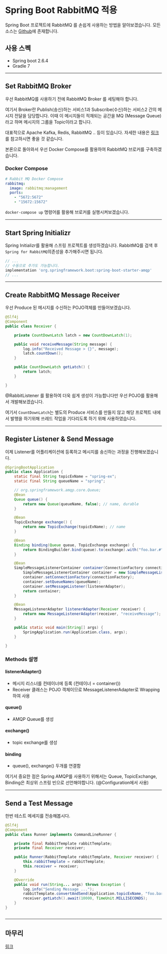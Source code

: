 # Spring Boot RabbitMQ 적용

Spring Boot 프로젝트에 RabbitMQ 를 손쉽게 사용하는 방법을 알아보겠습니다.
모든 소스는 [Github](Github)에 존재합니다.

## 사용 스펙
- Spring boot 2.6.4
- Gradle 7

---
## Set RabbitMQ Broker
우선 RabbitMQ를 사용하기 전에 RabbitMQ Broker 를 세팅해야 합니다.

여기서 Broker란 Publish(송신)하는 서비스1과 Subscribe(수신)하는 서비스2 간의 메시지 전달을 담당합니다. 이때 이 메시지들이 적재되는 공간을 MQ (Message Queue)라고 하며 메시지의 그룹을 Topic이라고 합니다.

대표적으로 Apache Kafka, Redis, RabbitMQ .. 등이 있습니다.
자세한 내용은 [링크](https://ademcatamak.medium.com/what-is-message-broker-4f6698c73089)를 참고하시면 좋을 것 같습니다.


본론으로 돌아와서 우선 Docker Compose를 활용하여 RabbitMQ 브로커를 구축하겠습니다.

### Docker Compose
```yml
# Rabbit MQ Docker Compose
rabbitmq:
  image: rabbitmq:management
  ports:
    - "5672:5672"
    - "15672:15672"
```

`docker-compose up` 명령어를 활용해 브로커를 실행시켜보겠습니다.


---
## Start Spring Initializr
Spring Initializr를 활용해 스프링 프로젝트를 생성하겠습니다.
RabbitMQ를 검색 후 `Spring for RabbitMQ`의존성을 추가해주시면 됩니다.

```gradle
// ...
// 수동으로 추가도 가능합니다.
implementation 'org.springframework.boot:spring-boot-starter-amqp'
// ...
```

---
## Create RabbitMQ Message Receiver
우선 Produce 된 메시지를 수신하는 POJO객체를 만들어보겠습니다.

```java
@Slf4j
@Component
public class Receiver {

    private CountDownLatch latch = new CountDownLatch(1);

    public void receiveMessage(String message) {
        log.info("Received Message > {}", message);
        latch.countDown();
    }

    public CountDownLatch getLatch() {
        return latch;
    }

}
```
@RabbitListener 를 활용하여 더욱 쉽게 생성이 가능합니다만 우선 POJO를 활용해서 개발해보겠습니다.

여기서 `CountDownLatch`는 별도의 Produce 서비스를 만들지 않고 해당 프로젝트 내에서 발행을 하기위해 쓰레드 작업을 기다리도록 하기 위해 사용하였습니다.

---
## Register Listener & Send Message
이제 Listener를 어플리케이션에 등록하고 메시지를 송신하는 과정을 진행해보겠습니다.

```java
@SpringBootApplication
public class Application {
    static final String topicExName = "spring-ex";
    static final String queueName = "spring";

    // org.springframework.amqp.core.Queue;
    @Bean
    Queue queue() {
        return new Queue(queueName, false); // name, durable
    }

    @Bean
    TopicExchange exchange() {
        return new TopicExchange(topicExName); // name
    }

    @Bean
    Binding binding(Queue queue, TopicExchange exchange) {
        return BindingBuilder.bind(queue).to(exchange).with("foo.bar.#"); //routingKey
    }

    @Bean
    SimpleMessageListenerContainer container(ConnectionFactory connectionFactory, MessageListenerAdapter listenerAdapter) {
        SimpleMessageListenerContainer container = new SimpleMessageListenerContainer();
        container.setConnectionFactory(connectionFactory);
        container.setQueueNames(queueName);
        container.setMessageListener(listenerAdapter);
        return container;
    }

    @Bean
    MessageListenerAdapter listenerAdapter(Receiver receiver) {
        return new MessageListenerAdapter(receiver, "receiveMessage"); // defaultListenerMethod
    }

    public static void main(String[] args) {
        SpringApplication.run(Application.class, args);
    }

}
```
### Methods 설명
#### listenerAdapter()
- 메시지 리스너를 컨테이너에 등록 (컨테이너 = container())
- Receiver 클래스는 POJO 객체이므로 MessageListenerAdapter로 Wrapping 하여 사용

#### queue()
- AMQP Queue를 생성

#### exchange()
- topic exchange를 생성

#### binding
- queue(), exchange() 두개를 연결함

여기서 중요한 점은 Spring AMQP를 사용하기 위해서는 Queue, TopicExchange, Binding은 최상위 스프링 빈으로 선언해야합니다. (@Configuration에서 사용)

---
## Send a Test Message
한번 테스트 메세지를 전송해봅시다.
```java
@Slf4j
@Component
public class Runner implements CommandLineRunner {

    private final RabbitTemplate rabbitTemplate;
    private final Receiver receiver;

    public Runner(RabbitTemplate rabbitTemplate, Receiver receiver) {
        this.rabbitTemplate = rabbitTemplate;
        this.receiver = receiver;
    }

    @Override
    public void run(String... args) throws Exception {
        log.info("Sending Message ...");
        rabbitTemplate.convertAndSend(Application.topicExName, "foo.bar.baz", "Hello from RabbitMQ!");
        receiver.getLatch().await(10000, TimeUnit.MILLISECONDS);
    }
}



```
---
## 마무리

[링크](https://docs.spring.io/spring-amqp/docs/current/reference/html/)